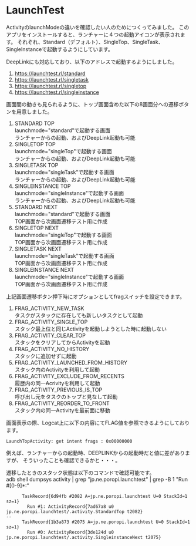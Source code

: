 # LaunchTest

ActivityのlaunchModeの違いを確認したい人のためにつくってみました。
このアプリをインストールすると、ランチャーに４つの起動アイコンが表示されます。
それぞれ、Standard（デフォルト）、SingleTop、SingleTask、SingleInstanceで起動するようにしています。

DeepLinkにも対応しており、以下のアドレスで起動するようにしました。
1. https://launchtest.rl/standard
2. https://launchtest.rl/singletask
3. https://launchtest.rl/singletop
4. https://launchtest.rl/singleinstance

画面間の動きも見られるように、トップ画面含めた以下の8画面分への遷移ボタンを用意しました。
1. STANDARD TOP<br>
launchmode="standard"で起動する画面<br>
ランチャーからの起動、およびDeepLink起動も可能
2. SINGLETOP TOP<br>
launchmode="singleTop"で起動する画面<br>
ランチャーからの起動、およびDeepLink起動も可能
3. SINGLETASK TOP<br>
launchmode="singleTask"で起動する画面<br>
ランチャーからの起動、およびDeepLink起動も可能
4. SINGLEINSTANCE TOP<br>
launchmode="singleInstance"で起動する画面<br>
ランチャーからの起動、およびDeepLink起動も可能
5. STANDARD NEXT<br>
launchmode="standard"で起動する画面<br>
TOP画面から次画面遷移テスト用に作成
6. SINGLETOP NEXT<br>
launchmode="singleTop"で起動する画面<br>
TOP画面から次画面遷移テスト用に作成
7. SINGLETASK NEXT<br>
launchmode="singleTask"で起動する画面<br>
TOP画面から次画面遷移テスト用に作成
8. SINGLEINSTANCE NEXT<br>
launchmode="singleInstance"で起動する画面<br>
TOP画面から次画面遷移テスト用に作成

上記画面遷移ボタン押下時にオプションとしてfragスイッチを設定できます。
1. FRAG_ACTIVITY_NEW_TASK<br>
タスクがスタックに存在しても新しいタスクとして起動
2. FRAG_ACTIVITY_SINGLE_TOP<br>
スタック最上位と同じActivityを起動しようとした時に起動しない
3. FRAG_ACTIVITY_CLEAR_TOP<br>
スタックをクリアしてからActivityを起動
4. FRAG_ACTIVITY_NO_HISTORY<br>
スタックに追加せずに起動
5. FRAG_ACTIVITY_LAUNCHED_FROM_HISTORY<br>
スタック内のActivityを利用して起動
6. FRAG_ACTIVITY_EXCLUDE_FROM_RECENTS<br>
履歴内の同一Acrivityを利用して起動
7. FRAG_ACTIVITY_PREVIOUS_IS_TOP<br>
呼び出し元をタスクのトップと見なして起動
8. FRAG_ACTIVITY_REORDER_TO_FRONT<br>
スタック内の同一Activityを最前面に移動

画面表示の際、Logcat上に以下の内容にてFLAG値を参照できるようにしております。<br>
```
LaunchTopActivity: get intent frags : 0x00000000
```
例えば、ランチャーからの起動時、DEEPLINKからの起動時だと値に差がありますが、
そういったことも確認できるかと・・・。

遷移したときのスタック状態は以下のコマンドで確認可能です。<br>
adb shell dumpsys activity | grep "jp.ne.poropi.launchtest" | grep -B 1 "Run #[0-9]*:"
```
      TaskRecord{6d94fb #2082 A=jp.ne.poropi.launchtest U=0 StackId=1 sz=1}
        Run #1: ActivityRecord{7ad67a8 u0 jp.ne.poropi.launchtest/.activity.StandardTop t2082}
--
      TaskRecord{1b3a873 #2075 A=jp.ne.poropi.launchtest U=0 StackId=1 sz=1}
        Run #0: ActivityRecord{3de124d u0 jp.ne.poropi.launchtest/.activity.SingleinstanceNext t2075}
```